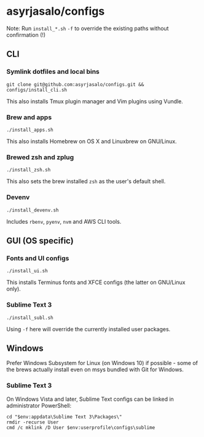 # asyrjasalo/configs

Note: Run `install_*.sh` `-f` to override the existing paths without confirmation (!)

## CLI

### Symlink dotfiles and local bins

    git clone git@github.com:asyrjasalo/configs.git && configs/install_cli.sh

This also installs Tmux plugin manager and Vim plugins using Vundle.

### Brew and apps

    ./install_apps.sh

This also installs Homebrew on OS X and Linuxbrew on GNU/Linux.

### Brewed zsh and zplug

    ./install_zsh.sh

This also sets the brew installed `zsh` as the user's default shell.

### Devenv

    ./install_devenv.sh

Includes `rbenv`, `pyenv`, `nvm` and AWS CLI tools.

## GUI (OS specific)

### Fonts and UI configs

    ./install_ui.sh

This installs Terminus fonts and XFCE configs (the latter on GNU/Linux only).

### Sublime Text 3

    ./install_subl.sh

Using `-f` here will override the currently installed user packages.

## Windows

Prefer Windows Subsystem for Linux (on Windows 10) if possible - some of the brews actually install even on msys bundled with Git for Windows.

### Sublime Text 3

On Windows Vista and later, Sublime Text configs can be linked in administrator PowerShell:

```
cd "$env:appdata\Sublime Text 3\Packages\"
rmdir -recurse User
cmd /c mklink /D User $env:userprofile\configs\sublime
```
